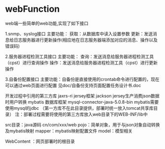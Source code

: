 # webFunction

web端一些简单的web功能,实现了如下接口

1.snmp、syslog接口
	主要功能：
	获取：从数据库中读入设置参数
	更新：发送消息给日志服务器进行更新操作(相应地在日志服务器端添加对应的消息、操作以及错误码)
	
2.服务器进程检测工具接口
	主要功能：
	查询：发送消息给服务器进程检测工具（cpst）进行查询操作
	操作：发送消息给服务器进程检测工具（cpst）进行更新操作

3.自备份配置接口
	主要功能：自备份是直接使用的crontab命令进行配置的，现在可以通过web页面进行配置
	见doc/自备份支持页面配置任务设计书.doc

开发过程中引用的第三方库
    jaxrs-ri  jersey框架
    jackson   jersey生产消费json数据时用户转换
    mybatis   数据库框架
    mysql-connector-java-5.0.8-bin    mybatis需要使用mysql的jdbc
（第一方库不在此目录提供，部署时统一放入tomcat共享库目录）
注：部署过程需要将使用的第三方库放入web目录下的WEB-INF/lib中


src目录：java源码
	cn/com/xxx/web
		pojo：简单对象，用于与json对象自动转换及mybatis映射
		mapper：mybatis映射配置文件
		model：模型相关

WebContent ：网页部署时的根目录